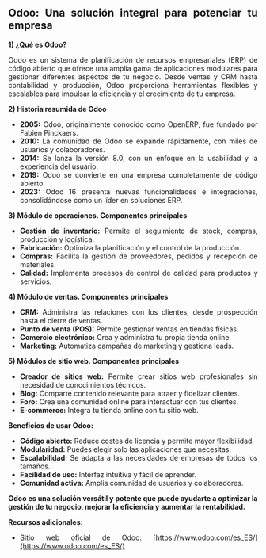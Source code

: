 <div align="justify">

## **Odoo: Una solución integral para potenciar tu empresa**

**1) ¿Qué es Odoo?**

Odoo es un sistema de planificación de recursos empresariales (ERP) de código abierto que ofrece una amplia gama de aplicaciones modulares para gestionar diferentes aspectos de tu negocio. Desde ventas y CRM hasta contabilidad y producción, Odoo proporciona herramientas flexibles y escalables para impulsar la eficiencia y el crecimiento de tu empresa.


**2) Historia resumida de Odoo**

* **2005:** Odoo, originalmente conocido como OpenERP, fue fundado por Fabien Pinckaers.
* **2010:** La comunidad de Odoo se expande rápidamente, con miles de usuarios y colaboradores.
* **2014:** Se lanza la versión 8.0, con un enfoque en la usabilidad y la experiencia del usuario.
* **2019:** Odoo se convierte en una empresa completamente de código abierto.
* **2023:** Odoo 16 presenta nuevas funcionalidades e integraciones, consolidándose como un líder en soluciones ERP.

**3) Módulo de operaciones. Componentes principales**

* **Gestión de inventario:** Permite el seguimiento de stock, compras, producción y logística.
* **Fabricación:** Optimiza la planificación y el control de la producción.
* **Compras:** Facilita la gestión de proveedores, pedidos y recepción de materiales.
* **Calidad:** Implementa procesos de control de calidad para productos y servicios.

**4) Módulo de ventas. Componentes principales**

* **CRM:** Administra las relaciones con los clientes, desde prospección hasta el cierre de ventas.
* **Punto de venta (POS):** Permite gestionar ventas en tiendas físicas.
* **Comercio electrónico:** Crea y administra tu propia tienda online.
* **Marketing:** Automatiza campañas de marketing y gestiona leads.

**5) Módulos de sitio web. Componentes principales**

* **Creador de sitios web:** Permite crear sitios web profesionales sin necesidad de conocimientos técnicos.
* **Blog:** Comparte contenido relevante para atraer y fidelizar clientes.
* **Foro:** Crea una comunidad online para interactuar con tus clientes.
* **E-commerce:** Integra tu tienda online con tu sitio web.

**Beneficios de usar Odoo:**

* **Código abierto:** Reduce costes de licencia y permite mayor flexibilidad.
* **Modularidad:** Puedes elegir solo las aplicaciones que necesitas.
* **Escalabilidad:** Se adapta a las necesidades de empresas de todos los tamaños.
* **Facilidad de uso:** Interfaz intuitiva y fácil de aprender.
* **Comunidad activa:** Amplia comunidad de usuarios y colaboradores.

**Odoo es una solución versátil y potente que puede ayudarte a optimizar la gestión de tu negocio, mejorar la eficiencia y aumentar la rentabilidad.**

**Recursos adicionales:**

* Sitio web oficial de Odoo: [https://www.odoo.com/es_ES/](https://www.odoo.com/es_ES/)

</div>